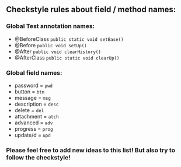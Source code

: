 ## Checkstyle rules about field / method names:
### Global Test annotation names:
- @BeforeClass `public static void setBase()`
- @Before `public void setUp()`
- @After `public void clearHistory()`
- @AfterClass `public static void clearUp()`
### Global field names:
- password = `pwd`
- button = `btn`
- message = `msg`
- description = `desc`
- delete = `del`
- attachment = `atch`
- advanced = `adv`
- progress = `prog`
- update/d = `upd`
### Please feel free to add new ideas to this list! But also try to follow the checkstyle!
